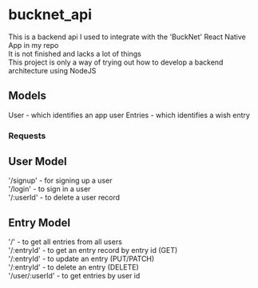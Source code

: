 # bucknet_api
This is a backend api I used to integrate with the 'BuckNet' React Native App in my repo<br>
It is not finished and lacks a lot of things <br>
This project is only a way of trying out how to develop a backend architecture using NodeJS <br>

## Models
User - which identifies an app user
Entries - which identifies a wish entry

### Requests
## User Model
'/signup' - for signing up a user <br>
'/login' - to sign in a user <br>
'/:userId' - to delete a user record <br>

## Entry Model
'/' - to get all entries from all users <br>
'/:entryId' - to get an entry record by entry id (GET) <br>
'/:entryId' - to update an entry (PUT/PATCH) <br>
'/:entryId' - to delete an entry (DELETE) <br>
'/user/:userId' - to get entries by user id <br>

